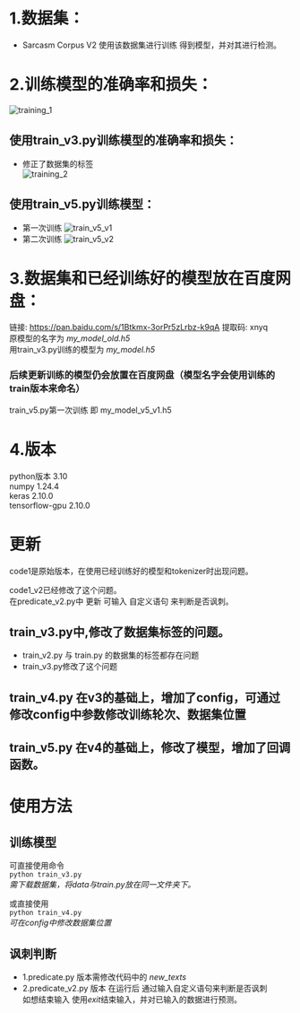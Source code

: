 # 1.数据集：
* Sarcasm Corpus V2
使用该数据集进行训练
得到模型，并对其进行检测。

# 2.训练模型的准确率和损失：

![training_1](https://github.com/WThirteen/Sarcasm-detection/assets/100677199/8749563d-a20e-41aa-a0c5-f33e9333708d)  
## 使用train_v3.py训练模型的准确率和损失：
* 修正了数据集的标签   
![training_2](https://github.com/WThirteen/Sarcasm-detection/assets/100677199/7f30f7bd-62b3-48ae-ab46-acae7e5cadaa)  
## 使用train_v5.py训练模型：
* 第一次训练
![train_v5_v1](https://github.com/WThirteen/Sarcasm-detection/assets/100677199/c036b49a-7e24-4b83-b88a-ca4b79cafc6e)
* 第二次训练
![train_v5_v2](https://github.com/WThirteen/Sarcasm-detection/assets/100677199/b16a3e67-f96f-49a7-ac7e-81aa7f5752e4)

# 3.数据集和已经训练好的模型放在百度网盘：

链接: https://pan.baidu.com/s/1Btkmx-3orPr5zLrbz-k9qA 提取码: xnyq  
原模型的名字为 _my_model_old.h5_  
用train_v3.py训练的模型为 _my_model.h5_
### 后续更新训练的模型仍会放置在百度网盘（模型名字会使用训练的train版本来命名）
train_v5.py第一次训练 即 my_model_v5_v1.h5

# 4.版本
python版本 3.10  
numpy 1.24.4  
keras 2.10.0  
tensorflow-gpu 2.10.0

# 更新
code1是原始版本，在使用已经训练好的模型和tokenizer时出现问题。

code1_v2已经修改了这个问题。  
在predicate_v2.py中 更新 可输入 自定义语句 来判断是否讽刺。  
## train_v3.py中,修改了数据集标签的问题。
* train_v2.py 与 train.py 的数据集的标签都存在问题  
* train_v3.py修改了这个问题
## train_v4.py 在v3的基础上，增加了config，可通过修改config中参数修改训练轮次、数据集位置  
## train_v5.py 在v4的基础上，修改了模型，增加了回调函数。

# 使用方法
## 训练模型
可直接使用命令  
`python train_v3.py`  
_需下载数据集，将data与train.py放在同一文件夹下。_  

或直接使用  
`python train_v4.py`  
_可在config中修改数据集位置_  

## 讽刺判断 
* 1.predicate.py 版本需修改代码中的 *new_texts*   
* 2.predicate_v2.py 版本 在运行后 通过输入自定义语句来判断是否讽刺  
如想结束输入 使用*exit*结束输入，并对已输入的数据进行预测。
